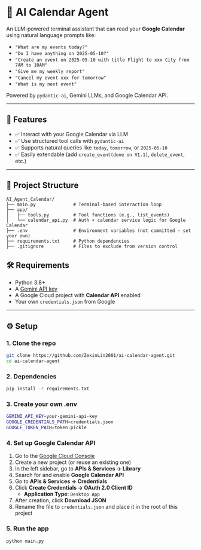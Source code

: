 # 🧠 AI Calendar Agent

An LLM-powered terminal assistant that can read your **Google Calendar** using natural language prompts like:

- `"What are my events today?"`
- `"Do I have anything on 2025-05-10?"`
- `"Create an event on 2025-05-10 with title Flight to xxx City from 7AM to 10AM"`
- `"Give me my weekly report"`
- `"Cancel my event xxx for tomorrow"`
- `"What is my next event"`


Powered by `pydantic-ai`, Gemini LLMs, and Google Calendar API.

---

## 🚀 Features

- ✅ Interact with your Google Calendar via LLM
- ✅ Use structured tool calls with `pydantic-ai`
- ✅ Supports natural queries like `today`, `tomorrow`, or `2025-05-10`
- ✅ Easily extendable (add `create_event(done on V1.1)`, `delete_event`, etc.)

---

## 📁 Project Structure
```text
AI_Agent_Calendar/
├── main.py              # Terminal-based interaction loop
├── app/
│   ├── tools.py         # Tool functions (e.g., list_events)
│   └── calendar_api.py  # Auth + calendar service logic for Google Calendar
├── .env                 # Environment variables (not committed – set your own)
├── requirements.txt     # Python dependencies
├── .gitignore           # Files to exclude from version control
```

## 🛠️ Requirements

- Python 3.8+
- A [Gemini API key](https://makersuite.google.com/app/apikey)
- A Google Cloud project with **Calendar API** enabled
- Your own `credentials.json` from Google

---

## ⚙️ Setup

### 1. Clone the repo

```bash
git clone https://github.com/ZexinLin2001/ai-calendar-agent.git
cd ai-calendar-agent
```

### 2. Dependencies
```bash
pip install -r requirements.txt
```

### 3. Create your own .env
```bash
GEMINI_API_KEY=your-gemini-api-key
GOOGLE_CREDENTIALS_PATH=credentials.json
GOOGLE_TOKEN_PATH=token.pickle
```

### 4. Set up Google Calendar API

1. Go to the [Google Cloud Console](https://console.cloud.google.com/)
2. Create a new project (or reuse an existing one)
3. In the left sidebar, go to **APIs & Services → Library**
4. Search for and enable **Google Calendar API**
5. Go to **APIs & Services → Credentials**
6. Click **Create Credentials → OAuth 2.0 Client ID**
   - **Application Type**: `Desktop App`
7. After creation, click **Download JSON**
8. Rename the file to `credentials.json` and place it in the root of this project


### 5. Run the app
```bash
python main.py
```

